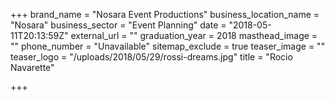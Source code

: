 +++
brand_name = "Nosara Event Productions"
business_location_name = "Nosara"
business_sector = "Event Planning"
date = "2018-05-11T20:13:59Z"
external_url = ""
graduation_year = 2018
masthead_image = ""
phone_number = "Unavailable"
sitemap_exclude = true
teaser_image = ""
teaser_logo = "/uploads/2018/05/29/rossi-dreams.jpg"
title = "Rocio Navarette"

+++
